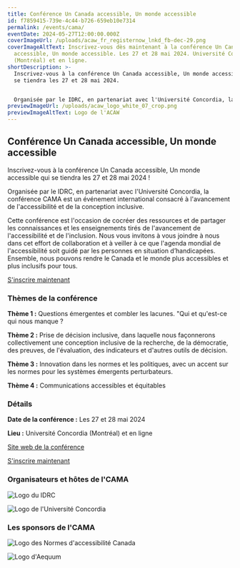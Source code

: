 ```yaml
---
title: Conférence Un Canada accessible, Un monde accessible
id: f7859415-739e-4c44-b726-659eb10e7314
permalink: /events/cama/
eventDate: 2024-05-27T12:00:00.000Z
coverImageUrl: /uploads/acaw_fr_registernow_lnkd_fb-dec-29.png
coverImageAltText: Inscrivez-vous dès maintenant à la conférence Un Canada
  accessible, Un monde accessible. Les 27 et 28 mai 2024. Université Concordia
  (Montréal) et en ligne.
shortDescription: >-
  Inscrivez-vous à la conférence Un Canada accessible, Un monde accessible qui
  se tiendra les 27 et 28 mai 2024.


  Organisée par le IDRC, en partenariat avec l'Université Concordia, la conférence CAMA est un événement international consacré à l'avancement de l'accessibilité et de la conception inclusive.
previewImageUrl: /uploads/acaw_logo_white_07_crop.png
previewImageAltText: Logo de l'ACAW
---
```

## Conférence Un Canada accessible, Un monde accessible

Inscrivez-vous à la conférence Un Canada accessible, Un monde accessible qui se tiendra les 27 et 28 mai 2024 !

Organisée par le IDRC, en partenariat avec l'Université Concordia, la conférence CAMA est un événement international consacré à l'avancement de l'accessibilité et de la conception inclusive.

Cette conférence est l'occasion de cocréer des ressources et de partager les connaissances et les enseignements tirés de l'avancement de l'accessibilité et de l'inclusion. Nous vous invitons à vous joindre à nous dans cet effort de collaboration et à veiller à ce que l'agenda mondial de l'accessibilité soit guidé par les personnes en situation d’handicapées. Ensemble, nous pouvons rendre le Canada et le monde plus accessibles et plus inclusifs pour tous.

[S'inscrire maintenant](https://sites.events.concordia.ca/sites/accessconf/fr/accessible-canada-accessible-world/register)

### Thèmes de la conférence

**Thème 1 :** Questions émergentes et combler les lacunes. "Qui et qu'est-ce qui nous manque ?

**Thème 2 :** Prise de décision inclusive, dans laquelle nous façonnerons collectivement une conception inclusive de la recherche, de la démocratie, des preuves, de l'évaluation, des indicateurs et d'autres outils de décision.

**Thème 3 :** Innovation dans les normes et les politiques, avec un accent sur les normes pour les systèmes émergents perturbateurs.

**Thème 4 :** Communications accessibles et équitables

### Détails

**Date de la conférence :** Les 27 et 28 mai 2024

**Lieu :** Université Concordia (Montréal) et en ligne

[Site web de la conférence](https://sites.events.concordia.ca/sites/accessconf/fr/accessible-canada-accessible-world)

[S'inscrire maintenant](https://sites.events.concordia.ca/sites/accessconf/fr/accessible-canada-accessible-world/register)

### Organisateurs et hôtes de l'CAMA

![Logo du IDRC](/uploads/idrc-bw.png)

![Logo de l'Université Concordia](/uploads/concordia-logo-rgb-compact-black.png)

### Les sponsors de l'CAMA[](https://sites.events.concordia.ca/sites/accessconf/fr/accessible-canada-accessible-world/register)

![Logo des Normes d'accessibilité Canada](/uploads/accessibility_standards_canada_accessibility_standards_canada_20.jpg)

![Logo d'Aequum](/uploads/aequum-logo-fr.png)
